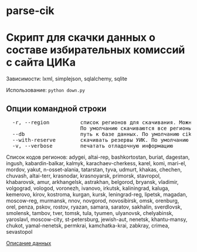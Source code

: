 parse-cik
=========

Скрипт для скачки данных о составе избирательных комиссий с сайта ЦИКа
=======

Зависимости: lxml, simplejson, sqlalchemy, sqlite

Использование: `python down.py`

## Опции командной строки

<pre>
  -r, --region          список регионов для скачивания. Можно указывать несколько через запятую.
                        По умолчанию скачиваются все регионы
  --db                  путь к базе данных. По умолчанию cik.sqlite
  --with-reserve        скачивать резервы УИК. По умолчанию отключено
  -v, --verbose         печатать отладочную информацию
</pre>

Список кодов регионов: adygei, altai-rep, bashkortostan, buriat, dagestan, ingush, kabardin-balkar, kalmyk, karachaev-cherkess, karel, komi, mari-el, mordov, yakut, n-osset-alania, tatarstan, tyva, udmurt, khakas, chechen, chuvash, altai-terr, krasnodar, krasnoyarsk, primorsk, stavropol, khabarovsk, amur, arkhangelsk, astrakhan, belgorod, bryansk, vladimir, volgograd, vologod, voronezh, ivanovo, irkutsk, kaliningrad, kaluga, kemerovo, kirov, kostroma, kurgan, kursk, leningrad-reg, lipetsk, magadan, moscow-reg, murmansk, nnov, novgorod, novosibirsk, omsk, orenburg, orel, penza, pskov, rostov, ryazan, samara, saratov, sakhalin, sverdlovsk, smolensk, tambov, tver, tomsk, tula, tyumen, ulyanovsk, chelyabinsk, yaroslavl, moscow-city, st-petersburg, jewish-aut, nenetsk, khantu-mansy, chukot, yamal-nenetsk, permkrai, kamchatka-krai, zabkray, crimea, sevastopol

[Описание данных](http://gis-lab.info/qa/cik-data.html)
